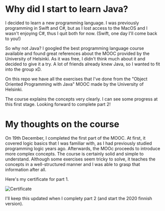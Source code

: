 # Why did I start to learn Java?
I decided to learn a new programming language.
I was previously programming in Swift and C#, but as I lost access to the MacOS and I wasn't enjoying C#, thus I quit both for now. (Swift, one day I'll come back to you!)

So why not Java? I googled the best programming language course available and found great references about the MOOC provided by the University of Helsinki. As it was free, I didn't think much about it and decided to give it a try. 
A lot of friends already knew Java, so I wanted to fit into the group xD.

On this repo we have all the exercises that I've done from the "Object Oriented Programming with Java" MOOC made by the University of Helsinki. 

The course explains the concepts very clearly. I can see some progress at this first stage. Looking forward to complete part 2!

# My thoughts on the course
On 19th December, I completed the first part of the MOOC. At first, it covered logic basics that I was familiar with, as I had previously studied programming logic years ago. Afterwards, the MOOc proceeds to introduce more complex concepts. The course is certainly solid and simple to understand. Although some exercises seem tricky to solve, it teaches the concepts in a well-structured manner and I was able to grasp that information after all.

Here's my certificate for part 1.

![Certificate](https://imgur.com/a/20ykoXH)


I'll keep this updated when I complety part 2 (and start the 2020 finnish version).


